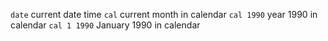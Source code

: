 `date` current date time
`cal` current month in calendar
`cal 1990` year 1990 in calendar
`cal 1 1990` January 1990 in calendar